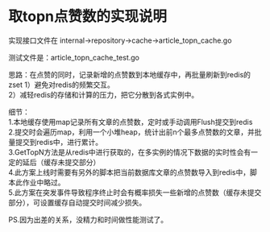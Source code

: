 # 取topn点赞数的实现说明

实现接口文件在 internal->repository->cache->article_topn_cache.go  

测试文件是：article_topn_cache_test.go  

思路：在点赞的同时，记录新增的点赞数到本地缓存中，再批量刷新到redis的zset
1）避免对redis的频繁交互。    
2）减轻redis的存储和计算的压力，把它分散到各式实例中。  


细节：  
1.本地缓存使用map记录所有文章的点赞数，定时或手动调用Flush提交到redis      
2.提交时会遍历map，利用一个小堆heap，统计出前n个最多点赞数的文章，并批量提交到redis中，进行累计。     
3.GetTopN方法是从redis中进行获取的，在多实例的情况下数据的实时性会有一定的延后（缓存未提交部分）  
4.此方案上线时需要有另外的脚本把当前数据库文章的点赞数导入到redis中，脚本此作业中略过。  
5.此方案在突发事件导致程序终止时会有概率损失一些新增的点赞数（缓存未提交部分），可设置缓存自动提交时间减少损失。  

PS.因为出差的关系，没精力和时间做性能测试了。
